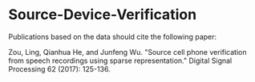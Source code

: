 # Source-Device-Verification

Publications based on the data should cite the following paper: 

Zou, Ling, Qianhua He, and Junfeng Wu. "Source cell phone verification from speech recordings using sparse representation." Digital Signal Processing 62 (2017): 125-136.
